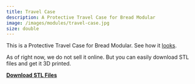 ```yaml
---
title: Travel Case
description: A Protective Travel Case for Bread Modular
image: /images/modules/travel-case.jpg
size: double
---
```


This is a Protective Travel Case for Bread Modular. See how it [looks](https://www.instagram.com/p/DLmdHb3t3m-/).

As of right now, we do not sell it online. But you can easily download STL files and get it 3D printed.

[**Download STL Files**](https://github.com/bread-modular/bread-modular/releases/tag/case_1.0.0)